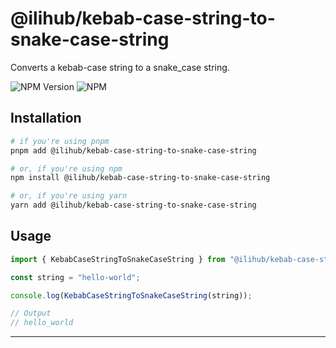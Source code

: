 # @ilihub/kebab-case-string-to-snake-case-string

Converts a kebab-case string to a snake_case string.

![NPM Version](https://img.shields.io/npm/v/%40ilihub%2Fkebab-case-string-to-snake-case-string?color=33cd56&logo=npm)
![NPM](https://img.shields.io/npm/l/%40ilihub%2Fkebab-case-string-to-snake-case-string)

## Installation

```bash
# if you're using pnpm
pnpm add @ilihub/kebab-case-string-to-snake-case-string

# or, if you're using npm
npm install @ilihub/kebab-case-string-to-snake-case-string

# or, if you're using yarn
yarn add @ilihub/kebab-case-string-to-snake-case-string
```

## Usage

```javascript
import { KebabCaseStringToSnakeCaseString } from "@ilihub/kebab-case-string-to-snake-case-string";

const string = "hello-world";

console.log(KebabCaseStringToSnakeCaseString(string));

// Output
// hello_world
```

---
